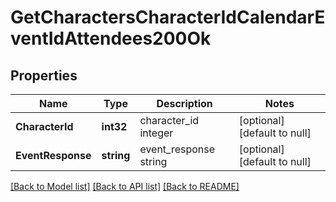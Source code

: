 # GetCharactersCharacterIdCalendarEventIdAttendees200Ok

## Properties
Name | Type | Description | Notes
------------ | ------------- | ------------- | -------------
**CharacterId** | **int32** | character_id integer | [optional] [default to null]
**EventResponse** | **string** | event_response string | [optional] [default to null]

[[Back to Model list]](../README.md#documentation-for-models) [[Back to API list]](../README.md#documentation-for-api-endpoints) [[Back to README]](../README.md)



